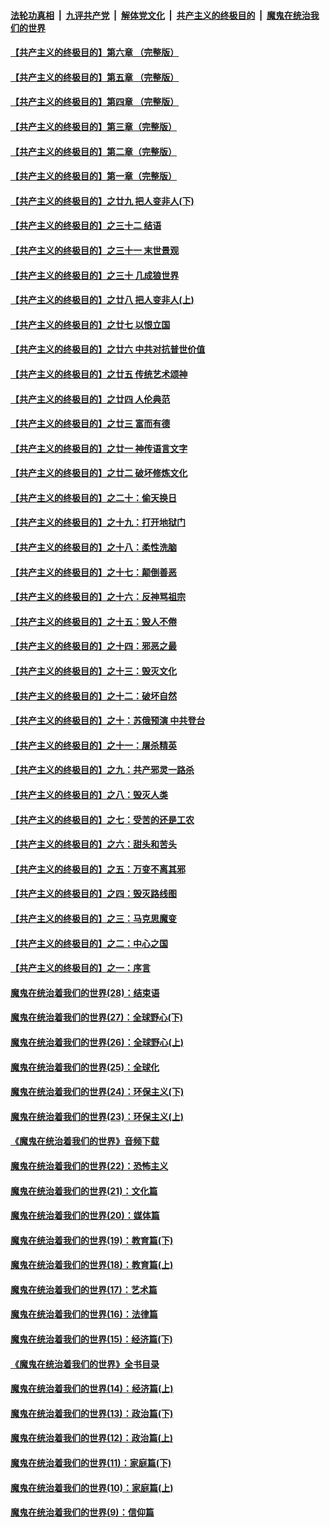 ####  [法轮功真相](../../../../basic/blob/master/README.md?t=10071226) &nbsp;|&nbsp; [九评共产党](../../../../9ping.md/blob/master/README.md?t=10071226) &nbsp;|&nbsp; [解体党文化](../../../../jtdwh.md/blob/master/README.md?t=10071226)  &nbsp;|&nbsp; [共产主义的终极目的](../../../../gczydzjmd.md/blob/master/README.md?t=10071226) &nbsp;|&nbsp; [魔鬼在统治我们的世界](../../../../mgztzwmdsj.md/blob/master/README.md?t=10071226) 

#### [【共产主义的终极目的】第六章 （完整版）](../pages/nsc422/n11428913.md?t=10071226) 

#### [【共产主义的终极目的】第五章 （完整版）](../pages/nsc422/n11428912.md?t=10071226) 

#### [【共产主义的终极目的】第四章 （完整版）](../pages/nsc422/n11428907.md?t=10071226) 

#### [【共产主义的终极目的】第三章（完整版）](../pages/nsc422/n11428848.md?t=10071226) 

#### [【共产主义的终极目的】第二章（完整版）](../pages/nsc422/n11428831.md?t=10071226) 

#### [【共产主义的终极目的】第一章（完整版）](../pages/nsc422/n11417651.md?t=10071226) 

#### [【共产主义的终极目的】之廿九 把人变非人(下)](../pages/nsc422/n11344140.md?t=10071226) 

#### [【共产主义的终极目的】之三十二 结语](../pages/nsc422/n11360535.md?t=10071226) 

#### [【共产主义的终极目的】之三十一 末世景观](../pages/nsc422/n11351129.md?t=10071226) 

#### [【共产主义的终极目的】之三十 几成狼世界](../pages/nsc422/n11348280.md?t=10071226) 

#### [【共产主义的终极目的】之廿八 把人变非人(上)](../pages/nsc422/n11340492.md?t=10071226) 

#### [【共产主义的终极目的】之廿七 以恨立国](../pages/nsc422/n11336944.md?t=10071226) 

#### [【共产主义的终极目的】之廿六 中共对抗普世价值](../pages/nsc422/n11324785.md?t=10071226) 

#### [【共产主义的终极目的】之廿五 传统艺术颂神](../pages/nsc422/n11296396.md?t=10071226) 

#### [【共产主义的终极目的】之廿四 人伦典范](../pages/nsc422/n11296397.md?t=10071226) 

#### [【共产主义的终极目的】之廿三 富而有德](../pages/nsc422/n11283598.md?t=10071226) 

#### [【共产主义的终极目的】之廿一 神传语言文字](../pages/nsc422/n11263265.md?t=10071226) 

#### [【共产主义的终极目的】之廿二 破坏修炼文化](../pages/nsc422/n11245728.md?t=10071226) 

#### [【共产主义的终极目的】之二十：偷天换日](../pages/nsc422/n11238846.md?t=10071226) 

#### [【共产主义的终极目的】之十九：打开地狱门](../pages/nsc422/n11206376.md?t=10071226) 

#### [【共产主义的终极目的】之十八：柔性洗脑](../pages/nsc422/n11199994.md?t=10071226) 

#### [【共产主义的终极目的】之十七：颠倒善恶](../pages/nsc422/n11179782.md?t=10071226) 

#### [【共产主义的终极目的】之十六：反神骂祖宗](../pages/nsc422/n11166798.md?t=10071226) 

#### [【共产主义的终极目的】之十五：毁人不倦](../pages/nsc422/n11166792.md?t=10071226) 

#### [【共产主义的终极目的】之十四：邪恶之最](../pages/nsc422/n11150249.md?t=10071226) 

#### [【共产主义的终极目的】之十三：毁灭文化](../pages/nsc422/n11135227.md?t=10071226) 

#### [【共产主义的终极目的】之十二：破坏自然](../pages/nsc422/n11135214.md?t=10071226) 

#### [【共产主义的终极目的】之十：苏俄预演 中共登台](../pages/nsc422/n11118424.md?t=10071226) 

#### [【共产主义的终极目的】之十一：屠杀精英](../pages/nsc422/n11118442.md?t=10071226) 

#### [【共产主义的终极目的】之九：共产邪灵一路杀](../pages/nsc422/n11114139.md?t=10071226) 

#### [【共产主义的终极目的】之八：毁灭人类](../pages/nsc422/n11108503.md?t=10071226) 

#### [【共产主义的终极目的】之七：受苦的还是工农](../pages/nsc422/n11101809.md?t=10071226) 

#### [【共产主义的终极目的】之六：甜头和苦头](../pages/nsc422/n11096971.md?t=10071226) 

#### [【共产主义的终极目的】之五：万变不离其邪](../pages/nsc422/n11091285.md?t=10071226) 

#### [【共产主义的终极目的】之四：毁灭路线图](../pages/nsc422/n11086284.md?t=10071226) 

#### [【共产主义的终极目的】之三：马克思魔变](../pages/nsc422/n11061941.md?t=10071226) 

#### [【共产主义的终极目的】之二：中心之国](../pages/nsc422/n11047728.md?t=10071226) 

#### [【共产主义的终极目的】之一：序言](../pages/nsc422/n11086077.md?t=10071226) 

#### [魔鬼在统治着我们的世界(28)：结束语](../pages/nsc422/n10936246.md?t=10071226) 

#### [魔鬼在统治着我们的世界(27)：全球野心(下)](../pages/nsc422/n10928319.md?t=10071226) 

#### [魔鬼在统治着我们的世界(26)：全球野心(上)](../pages/nsc422/n10900318.md?t=10071226) 

#### [魔鬼在统治着我们的世界(25)：全球化](../pages/nsc422/n10788205.md?t=10071226) 

#### [魔鬼在统治着我们的世界(24)：环保主义(下)](../pages/nsc422/n10695307.md?t=10071226) 

#### [魔鬼在统治着我们的世界(23)：环保主义(上)](../pages/nsc422/n10688613.md?t=10071226) 

#### [《魔鬼在统治着我们的世界》音频下载](../pages/nsc422/n10635553.md?t=10071226) 

#### [魔鬼在统治着我们的世界(22)：恐怖主义](../pages/nsc422/n10614727.md?t=10071226) 

#### [魔鬼在统治着我们的世界(21)：文化篇](../pages/nsc422/n10597706.md?t=10071226) 

#### [魔鬼在统治着我们的世界(20)：媒体篇](../pages/nsc422/n10586579.md?t=10071226) 

#### [魔鬼在统治着我们的世界(19)：教育篇(下)](../pages/nsc422/n10564808.md?t=10071226) 

#### [魔鬼在统治着我们的世界(18)：教育篇(上)](../pages/nsc422/n10526970.md?t=10071226) 

#### [魔鬼在统治着我们的世界(17)：艺术篇](../pages/nsc422/n10499093.md?t=10071226) 

#### [魔鬼在统治着我们的世界(16)：法律篇](../pages/nsc422/n10485969.md?t=10071226) 

#### [魔鬼在统治着我们的世界(15)：经济篇(下)](../pages/nsc422/n10469975.md?t=10071226) 

#### [《魔鬼在统治着我们的世界》全书目录](../pages/nsc422/n10464261.md?t=10071226) 

#### [魔鬼在统治着我们的世界(14)：经济篇(上)](../pages/nsc422/n10457370.md?t=10071226) 

#### [魔鬼在统治着我们的世界(13)：政治篇(下)](../pages/nsc422/n10448270.md?t=10071226) 

#### [魔鬼在统治着我们的世界(12)：政治篇(上)](../pages/nsc422/n10444576.md?t=10071226) 

#### [魔鬼在统治着我们的世界(11)：家庭篇(下)](../pages/nsc422/n10440961.md?t=10071226) 

#### [魔鬼在统治着我们的世界(10)：家庭篇(上)](../pages/nsc422/n10435448.md?t=10071226) 

#### [魔鬼在统治着我们的世界(9)：信仰篇](../pages/nsc422/n10432159.md?t=10071226) 

